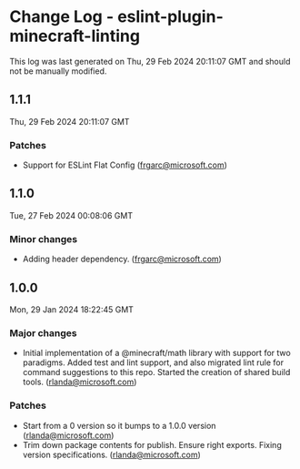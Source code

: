 # Change Log - eslint-plugin-minecraft-linting

This log was last generated on Thu, 29 Feb 2024 20:11:07 GMT and should not be manually modified.

<!-- Start content -->

## 1.1.1

Thu, 29 Feb 2024 20:11:07 GMT

### Patches

- Support for ESLint Flat Config (frgarc@microsoft.com)

## 1.1.0

Tue, 27 Feb 2024 00:08:06 GMT

### Minor changes

- Adding header dependency. (frgarc@microsoft.com)

## 1.0.0

Mon, 29 Jan 2024 18:22:45 GMT

### Major changes

- Initial implementation of a @minecraft/math library with support for two paradigms. Added test and lint support, and also migrated lint rule for command suggestions to this repo. Started the creation of shared build tools. (rlanda@microsoft.com)

### Patches

- Start from a 0 version so it bumps to a 1.0.0 version (rlanda@microsoft.com)
- Trim down package contents for publish. Ensure right exports. Fixing version specifications. (rlanda@microsoft.com)
